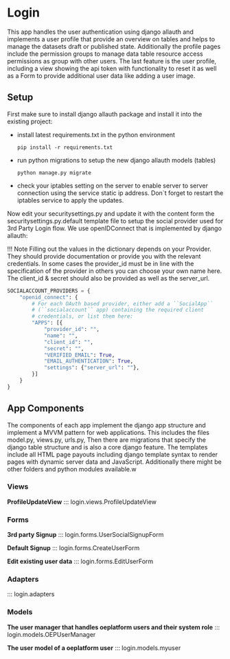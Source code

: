 # Login

This app handles the user authentication using django allauth and implements a user profile that provide an overview on tables and helps to manage the datasets draft or published state. Additionally the profile pages include the permission groups to manage data table resource access permissions as group with other users. The last feature is the user profile, including a view showing the api token with functionality to reset it as well as a Form to provide additional user data like adding a user image.

## Setup

First make sure to install django allauth package and install it into the existing project:

- install latest requirements.txt in the python environment

    `pip install -r requirements.txt`

- run python migrations to setup the new django allauth models (tables)

    `python manage.py migrate`

- check your iptables setting on the server to enable server to server connection using the service static ip address. Don`t forget to restart the iptables service to apply the updates.

Now edit your securitysettings.py and update it with the content form the securitysettings.py.default template file to setup the social provider used for 3rd Party Login flow. We use openIDConnect that is implemented by django allauth:

!!! Note
    Filling out the values in the dictionary depends on your Provider. They should provide documentation or provide you with the relevant credentials. In some cases the provider_id must be in line with the specification of the provider in others you can choose your own name here. The client_id & secret should also be provided as well as the server_url.

```python
SOCIALACCOUNT_PROVIDERS = {
    "openid_connect": {
        # For each OAuth based provider, either add a ``SocialApp``
        # (``socialaccount`` app) containing the required client
        # credentials, or list them here:
        "APPS": [{
            "provider_id": "",
            "name": "",
            "client_id": "",
            "secret": "",
            "VERIFIED_EMAIL": True,
            "EMAIL_AUTHENTICATION": True,
            "settings": {"server_url": ""},
        }]
    }
}
```

## App Components

The components of each app implement the django app structure and implement a MVVM pattern for web applications. This includes the files model.py, views.py, urls.py,  Then there are migrations that specify the django table structure and is also a core django feature. The templates include all HTML page payouts including django template syntax to render pages with dynamic server data and JavaScript. Additionally there might be other folders and python modules available.w

### Views

**ProfileUpdateView**
::: login.views.ProfileUpdateView

### Forms

**3rd party Signup**
::: login.forms.UserSocialSignupForm

**Default Signup**
::: login.forms.CreateUserForm

**Edit existing user data**
::: login.forms.EditUserForm

### Adapters

::: login.adapters

### Models

**The user manager that handles oeplatform users and their system role**
::: login.models.OEPUserManager

**The user model of a oeplatform user**
::: login.models.myuser
